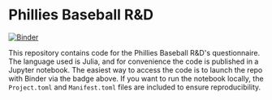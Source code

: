 # Phillies Baseball R&D

[![Binder](https://mybinder.org/badge_logo.svg)](https://mybinder.org/v2/gh/lhnguyen-vn/phillies/main)

This repository contains code for the Phillies Baseball R&D's questionnaire. The language used is Julia, and for convenience the code is published in a Jupyter notebook. The easiest way to access the code is to launch the repo with Binder via the badge above. If you want to run the notebook locally, the `Project.toml` and `Manifest.toml` files are included to ensure reproducibility.

